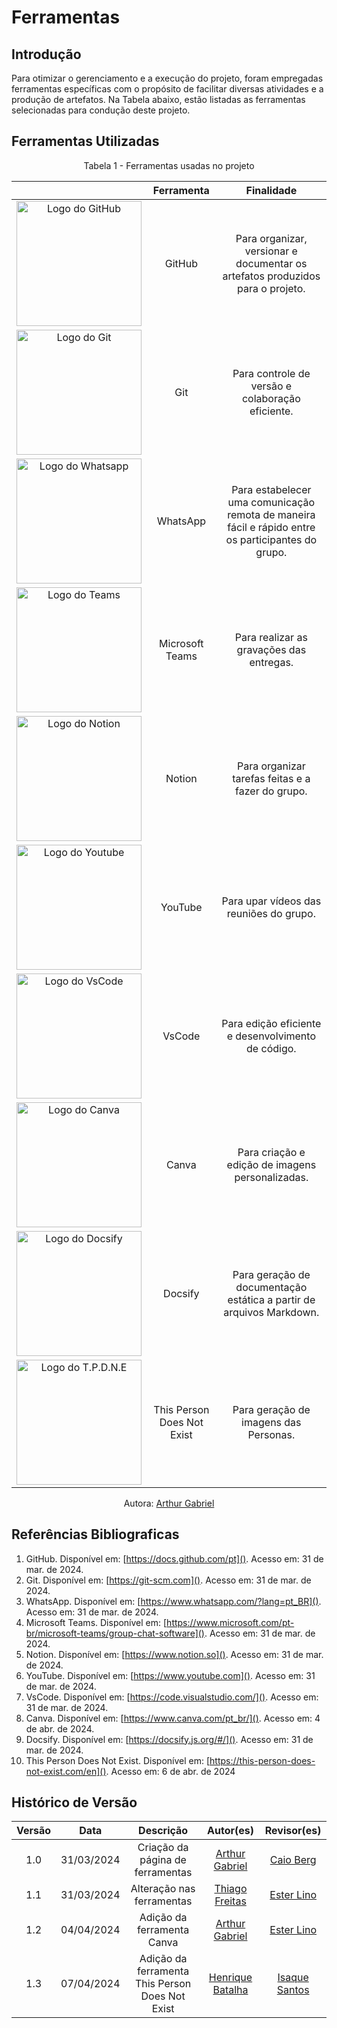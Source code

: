 # Ferramentas

## Introdução

Para otimizar o gerenciamento e a execução do projeto, foram empregadas ferramentas específicas com o propósito de facilitar diversas atividades e a produção de artefatos. Na Tabela abaixo, estão listadas as ferramentas selecionadas para condução deste projeto.

## Ferramentas Utilizadas

<figcaption align="center">Tabela 1 - Ferramentas usadas no projeto</figcaption>

|                                                                                    |   Ferramenta    |                                                               Finalidade                                                                |
| :--------------------------------------------------------------------------------: | :-------------: | :-------------------------------------------------------------------------------------------------------------------------------------: |
| <img src="assets/github.png" alt="Logo do GitHub" width="200"/>                    | GitHub          | Para organizar, versionar e documentar os artefatos produzidos para o projeto.                                                          |
| <img src="assets/git.png" alt="Logo do Git" width="200"/>                          | Git             | Para controle de versão e colaboração eficiente.                                                                                        |
| <img src="assets/whatsapp.png" alt="Logo do Whatsapp" width="200"/>                | WhatsApp        | Para estabelecer uma comunicação remota de maneira fácil e rápido entre os participantes do grupo.                                      |
| <img src="assets/teams.png" alt="Logo do Teams" width="200"/>                      | Microsoft Teams | Para realizar as gravações das entregas.                                                                                                |
| <img src="assets/notion.png" alt="Logo do Notion" width="200"/>                    | Notion          | Para organizar tarefas feitas e a fazer do grupo.                                                                                       |
| <img src="assets/youtube.png" alt="Logo do Youtube" width="200"/>                  | YouTube         | Para upar vídeos das reuniões do grupo.                                                                                                 |
| <img src="assets/vscode.png" alt="Logo do VsCode" width="200"/>                    | VsCode          | Para edição eficiente e desenvolvimento de código.                                                                                      |
| <img src="assets/canva.svg" alt="Logo do Canva" width="200"/>                      | Canva           | Para criação e edição de imagens personalizadas.                                                                                        |
| <img src="assets/docsify.png" alt="Logo do Docsify" width="200"/>                  | Docsify         | Para geração de documentação estática a partir de arquivos Markdown.                                                                    |
| <img src="assets/ThisPersonDoesNotExist.png" alt="Logo do T.P.D.N.E" width="200"/>  | This Person Does Not Exist  | Para geração de imagens das Personas.                                                                             |

<figcaption align="center">Autora: <a href="https://github.com/ArthurGabrieel">Arthur Gabriel</a></figcaption>

## Referências Bibliograficas
1. GitHub. Disponível em: [https://docs.github.com/pt](). Acesso em: 31 de mar. de 2024.
2. Git. Disponível em: [https://git-scm.com](). Acesso em: 31 de mar. de 2024.
3. WhatsApp. Disponível em: [https://www.whatsapp.com/?lang=pt_BR](). Acesso em: 31 de mar. de 2024.
4. Microsoft Teams. Disponível em: [https://www.microsoft.com/pt-br/microsoft-teams/group-chat-software](). Acesso em: 31 de mar. de 2024.
5. Notion. Disponível em: [https://www.notion.so](). Acesso em: 31 de mar. de 2024.
6. YouTube. Disponível em: [https://www.youtube.com](). Acesso em: 31 de mar. de 2024.
7. VsCode. Disponível em: [https://code.visualstudio.com/](). Acesso em: 31 de mar. de 2024.
8. Canva. Disponível em: [https://www.canva.com/pt_br/](). Acesso em: 4 de abr. de 2024.
9. Docsify. Disponível em: [https://docsify.js.org/#/](). Acesso em: 31 de mar. de 2024.
10. This Person Does Not Exist. Disponível em: [https://this-person-does-not-exist.com/en](). Acesso em: 6 de abr. de 2024

## Histórico de Versão

| Versão |    Data    |                      Descrição                      |      Autor(es)      | Revisor(es)  |
| :----: | :--------: | :-------------------------------------------------: | :-----------------: | :----------: |
|  1.0   | 31/03/2024 | Criação da página de ferramentas | [Arthur Gabriel](https://github.com/ArthurGabrieel) | [Caio Berg](https://github.com/Caio-bergbjj) |
|  1.1   | 31/03/2024 | Alteração nas ferramentas        | [Thiago Freitas](https://github.com/thiagorfreitas) | [Ester Lino](https://github.com/esteerlino)  |
|  1.2   | 04/04/2024 | Adição da ferramenta Canva       | [Arthur Gabriel](https://github.com/ArthurGabrieel) | [Ester Lino](https://github.com/esteerlino)  |
|  1.3   | 07/04/2024 | Adição da ferramenta This Person Does Not Exist| [Henrique Batalha](https://github.com/HeBatalha) | [Isaque Santos](https://github.com/IsaqueSH)  |